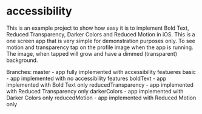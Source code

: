 accessibility
=============

This is an example project to show how easy it is to implement Bold Text, 
Reduced Transparency, Darker Colors and Reduced Motion in iOS. This is a one screen
app that is very simple for demonstration purposes only. To see motion and transparency 
tap on the profile image when the app is running. The image, when tapped will grow and
have a dimmed (transparent) background.

Branches:
master    			- app fully implemented with accessibility featueres
basic     			- app implemented with no accessibility features
boldText 			- app implemented with Bold Text only
reducedTransparency - app implemented with Reduced Transparency only
darkerColors		- app implemented with Darker Colors only
reducedMotion	    - app implemented with Reduced Motion only

